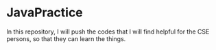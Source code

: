 # JavaPractice

In this repository, I will push the codes that I will find helpful for the CSE persons, so that they can learn the things.
